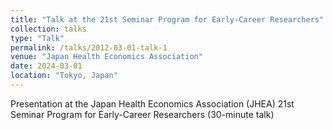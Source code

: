 ```yaml
---
title: "Talk at the 21st Seminar Program for Early-Career Researchers"
collection: talks
type: "Talk"
permalink: /talks/2012-03-01-talk-1
venue: "Japan Health Economics Association"
date: 2024-03-01
location: "Tokyo, Japan"
---
```


Presentation at the Japan Health Economics Association (JHEA) 21st Seminar Program for Early-Career Researchers (30-minute talk)
